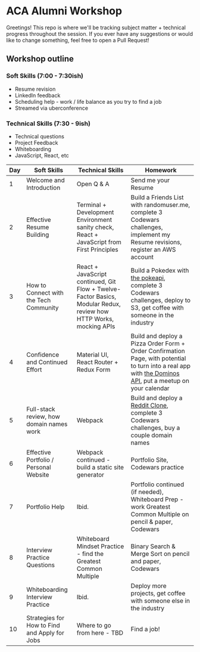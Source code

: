 # ACA Alumni Workshop

Greetings! This repo is where we'll be tracking subject matter + technical progress throughout the session. If you ever have any suggestions or would like to change something, feel free to open a Pull Request!


## Workshop outline
### Soft Skills (7:00 - 7:30ish)
  - Resume revision
  - LinkedIn feedback
  - Scheduling help - work / life balance as you try to find a job
  - Streamed via uberconference

### Technical Skills (7:30 - 9ish)
  - Technical questions
  - Project Feedback
  - Whiteboarding
  - JavaScript, React, etc

Day | Soft Skills | Technical Skills | Homework
--- | ----------- | ---------------- | --------
1 | Welcome and Introduction | Open Q & A | Send me your Resume
2 | Effective Resume Building | Terminal + Development Environment sanity check, React + JavaScript from First Principles | Build a Friends List with randomuser.me, complete 3 Codewars challenges, implement my Resume revisions, register an AWS account
3 | How to Connect with the Tech Community | React + JavaScript continued, Git Flow + Twelve-Factor Basics, Modular Redux, review how HTTP Works, mocking APIs | Build a Pokedex with [the pokeapi](https://pokeapi.co/), complete 3 Codewars challenges, deploy to S3, get coffee with someone in the industry
4 | Confidence and Continued Effort | Material UI, React Router + Redux Form | Build and deploy a Pizza Order Form + Order Confirmation Page, with potential to turn into a real app with [the Dominos API](http://riaevangelist.github.io/node-dominos-pizza-api/), put a meetup on your calendar
5 | Full-stack review, how domain names work | Webpack | Build and deploy a [Reddit Clone](http://reddit-search.surge.sh/), complete 3 Codewars challenges, buy a couple domain names
6 | Effective Portfolio / Personal Website | Webpack continued - build a static site generator | Portfolio Site, Codewars practice
7 | Portfolio Help | Ibid. | Portfolio continued (if needed), Whiteboard Prep - work Greatest Common Multiple on pencil & paper, Codewars
8 | Interview Practice Questions | Whiteboard Mindset Practice - find the Greatest Common Multiple | Binary Search & Merge Sort on pencil and paper, Codewars
9 | Whiteboarding Interview Practice | Ibid. | Deploy more projects, get coffee with someone else in the industry
10 | Strategies for How to Find and Apply for Jobs | Where to go from here - TBD | Find a job!

